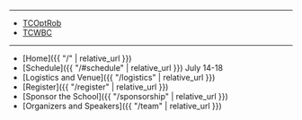 ***

* <a href = "https://tcoptrob.org">TCOptRob <i aria-hidden="true" class="fas fa-external-link-alt"></i></a>
* <a href = "https://ieeewbc.org">TCWBC <i aria-hidden="true" class="fas fa-external-link-alt"></i></a>

***

* [Home]({{ "/" | relative_url }})
* [Schedule]({{ "/#schedule" | relative_url }})
July 14-18
* [Logistics and Venue]({{ "/logistics" | relative_url }})
* [Register]({{ "/register" | relative_url }})
* [Sponsor the School]({{ "/sponsorship" | relative_url }})
* [Organizers and Speakers]({{ "/team" | relative_url }})